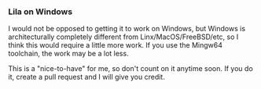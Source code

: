 ### Lila on Windows

I would not be opposed to getting it to work on Windows, but Windows is architecturally completely different from Linx/MacOS/FreeBSD/etc, so I think this would require a little more work. If you use the Mingw64 toolchain, the work may be a lot less.

This is a "nice-to-have" for me, so don't count on it anytime soon. If you do it, create a pull request and I will give you credit.

